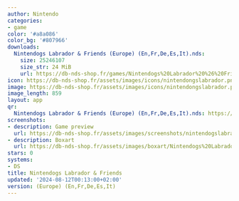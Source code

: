 ```yaml
---
author: Nintendo
categories:
- game
color: '#a8a086'
color_bg: '#807966'
downloads:
  Nintendogs Labrador & Friends (Europe) (En,Fr,De,Es,It).nds:
    size: 25246107
    size_str: 24 MiB
    url: https://db-nds-shop.fr/games/Nintendogs%20Labrador%20%26%20Friends%20%28Europe%29%20%28En%2CFr%2CDe%2CEs%2CIt%29.zip
icon: https://db-nds-shop.fr/assets/images/icons/nintendongslabrador.png
image: https://db-nds-shop.fr/assets/images/icons/nintendongslabrador.png
image_length: 859
layout: app
qr:
  Nintendogs Labrador & Friends (Europe) (En,Fr,De,Es,It).nds: https://db-nds-shop.fr/qr/nintendogs-labrador--friends-europe-enfrdeesit-nds.png
screenshots:
- description: Game preview
  url: https://db-nds-shop.fr/assets/images/screenshots/nintendogslabrador/nintendogslabrador.png
- description: Boxart
  url: https://db-nds-shop.fr/assets/images/boxart/Nintendogs%20Labrador%20%26%20Friends%20(Europe)%20(En%2CFr%2CDe%2CEs%2CIt).nds.png
stars: 0
systems:
- DS
title: Nintendogs Labrador & Friends
updated: '2024-08-12T00:13:00+02:00'
version: (Europe) (En,Fr,De,Es,It)
---
```

